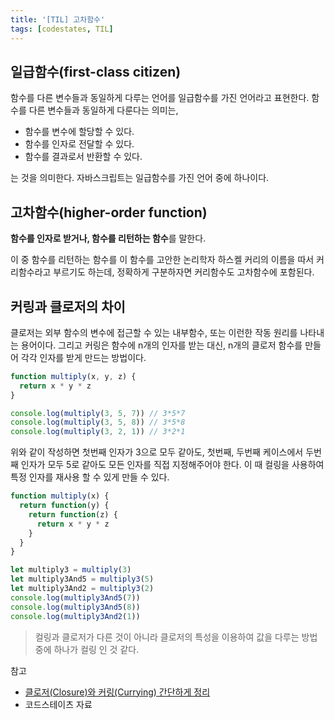 ```yaml
---
title: '[TIL] 고차함수'
tags: [codestates, TIL]
---
```


## 일급함수(first-class citizen)

함수를 다른 변수들과 동일하게 다루는 언어를 일급함수를 가진 언어라고 표현한다. 함수를 다른 변수들과 동일하게 다룬다는 의미는,

- 함수를 변수에 할당할 수 있다.
- 함수를 인자로 전달할 수 있다.
- 함수를 결과로서 반환할 수 있다.

는 것을 의미한다. 자바스크립트는 일급함수를 가진 언어 중에 하나이다.

## 고차함수(higher-order function)

**함수를 인자로 받거나, 함수를 리턴하는 함수**를 말한다.

이 중 함수를 리턴하는 함수를 이 함수를 고안한 논리학자 하스켈 커리의 이름을 따서 커리함수라고 부르기도 하는데, 정확하게 구분하자면 커리함수도 고차함수에 포함된다.

## 커링과 클로저의 차이

클로저는 외부 함수의 변수에 접근할 수 있는 내부함수, 또는 이런한 작동 원리를 나타내는 용어이다.
그리고 커링은 함수에 n개의 인자를 받는 대신, n개의 클로저 함수를 만들어 각각 인자를 받게 만드는 방법이다.

```js
function multiply(x, y, z) {
  return x * y * z
}

console.log(multiply(3, 5, 7)) // 3*5*7
console.log(multiply(3, 5, 8)) // 3*5*8
console.log(multiply(3, 2, 1)) // 3*2*1
```

위와 같이 작성하면 첫번째 인자가 3으로 모두 같아도, 첫번째, 두번째 케이스에서 두번째 인자가 모두 5로 같아도 모든 인자를 직접 지정해주어야 한다. 이 때 컬링을 사용하여 특정 인자를 재사용 할 수 있게 만들 수 있다.

```js
function multiply(x) {
  return function(y) {
    return function(z) {
      return x * y * z
    }
  }
}

let multiply3 = multiply(3)
let multiply3And5 = multiply3(5)
let multiply3And2 = multiply3(2)
console.log(multiply3And5(7))
console.log(multiply3And5(8))
console.log(multiply3And2(1))
```

> 컬링과 클로저가 다른 것이 아니라 클로저의 특성을 이용하여 값을 다루는 방법 중에 하나가 컬링 인 것 같다.

참고

- [클로저(Closure)와 커링(Currying) 간단하게 정리](https://velog.io/@nittre/JavaScript-Closure%EC%99%80-Currying)
- 코드스테이츠 자료
